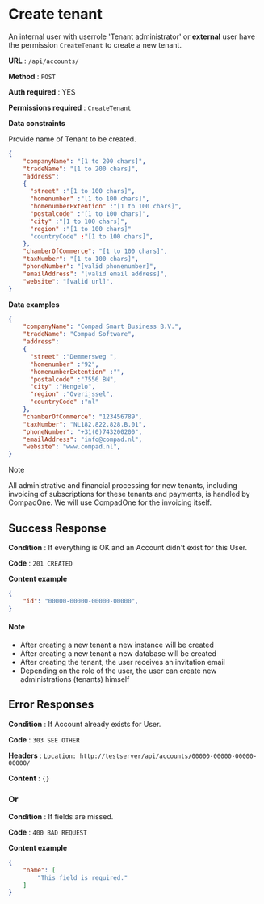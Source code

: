 # Create tenant

An internal user with userrole 'Tenant administrator' or **external** user have the permission `CreateTenant` to create a new tenant.


**URL** : `/api/accounts/`

**Method** : `POST`

**Auth required** : YES

**Permissions required** : `CreateTenant`

**Data constraints**

Provide name of Tenant to be created.


```json
{
    "companyName": "[1 to 200 chars]",
    "tradeName": "[1 to 200 chars]",
    "address": 
    {
      "street" :"[1 to 100 chars]",
      "homenumber" :"[1 to 100 chars]",
      "homenumberExtention" :"[1 to 100 chars]",
      "postalcode" :"[1 to 100 chars]",
      "city" :"[1 to 100 chars]",
      "region" :"[1 to 100 chars]"
      "countryCode" :"[1 to 100 chars]",
    },
    "chamberOfCommerce": "[1 to 100 chars]",
    "taxNumber": "[1 to 100 chars]",
    "phoneNumber": "[valid phonenumber]",
    "emailAddress": "[valid email address]",
    "website": "[valid url]",
}
```


**Data examples**


```json
{
    "companyName": "Compad Smart Business B.V.",
    "tradeName": "Compad Software",
    "address": 
    {
      "street" :"Demmersweg ",
      "homenumber" :"92",
      "homenumberExtention" :"",
      "postalcode" :"7556 BN",
      "city" :"Hengelo",
      "region" :"Overijssel",
      "countryCode" :"nl"
    },
    "chamberOfCommerce": "123456789",
    "taxNumber": "NL182.822.828.B.01",
    "phoneNumber": "+31(0)743200200",
    "emailAddress": "info@compad.nl",
    "website": "www.compad.nl",
}
```

> [!NOTE]  
> All administrative and financial processing for new tenants, including invoicing of subscriptions for these tenants and payments, is handled by CompadOne. We will use CompadOne for the invoicing itself.

## Success Response

**Condition** : If everything is OK and an Account didn't exist for this User.

**Code** : `201 CREATED`

**Content example**

```json
{
    "id": "00000-00000-00000-00000",
}
```

#### Note

* After creating a new tenant a new instance will be created
* After creating a new tenant a new database will be created
* After creating the tenant, the user receives an invitation email
* Depending on the role of the user, the user can create new administrations (tenants) himself



## Error Responses

**Condition** : If Account already exists for User.

**Code** : `303 SEE OTHER`

**Headers** : `Location: http://testserver/api/accounts/00000-00000-00000-00000/`

**Content** : `{}`

### Or

**Condition** : If fields are missed.

**Code** : `400 BAD REQUEST`

**Content example**

```json
{
    "name": [
        "This field is required."
    ]
}
```
